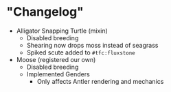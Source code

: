 # "Changelog"

- Alligator Snapping Turtle (mixin)
  - Disabled breeding
  - Shearing now drops moss instead of seagrass
  - Spiked scute added to `#tfc:fluxstone`
- Moose (registered our own)
  - Disabled breeding
  - Implemented Genders
    - Only affects Antler rendering and mechanics